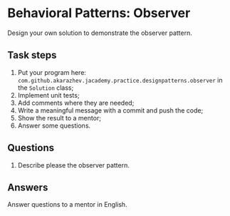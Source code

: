 # Behavioral Patterns: Observer

Design your own solution to demonstrate the observer pattern.

## Task steps

1. Put your program here: `com.github.akarazhev.jacademy.practice.designpatterns.observer` in the `Solution` class;
2. Implement unit tests;
3. Add comments where they are needed;
4. Write a meaningful message with a commit and push the code;
5. Show the result to a mentor;
6. Answer some questions.

## Questions

1. Describe please the observer pattern.

## Answers

Answer questions to a mentor in English.